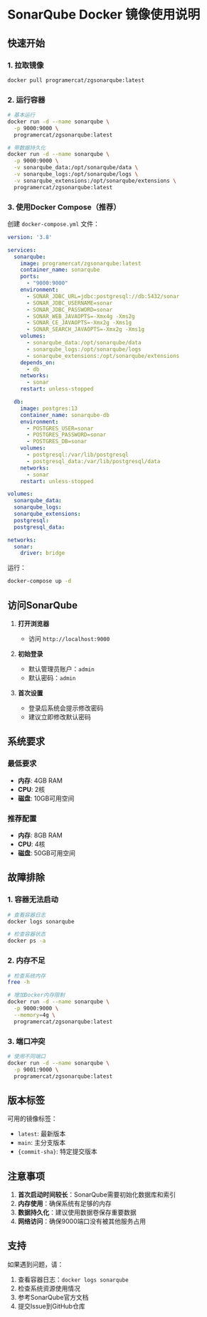 # SonarQube Docker 镜像使用说明

## 快速开始

### 1. 拉取镜像
```bash
docker pull programercat/zgsonarqube:latest
```

### 2. 运行容器
```bash
# 基本运行
docker run -d --name sonarqube \
  -p 9000:9000 \
  programercat/zgsonarqube:latest

# 带数据持久化
docker run -d --name sonarqube \
  -p 9000:9000 \
  -v sonarqube_data:/opt/sonarqube/data \
  -v sonarqube_logs:/opt/sonarqube/logs \
  -v sonarqube_extensions:/opt/sonarqube/extensions \
  programercat/zgsonarqube:latest
```

### 3. 使用Docker Compose（推荐）

创建 `docker-compose.yml` 文件：

```yaml
version: '3.8'

services:
  sonarqube:
    image: programercat/zgsonarqube:latest
    container_name: sonarqube
    ports:
      - "9000:9000"
    environment:
      - SONAR_JDBC_URL=jdbc:postgresql://db:5432/sonar
      - SONAR_JDBC_USERNAME=sonar
      - SONAR_JDBC_PASSWORD=sonar
      - SONAR_WEB_JAVAOPTS=-Xmx4g -Xms2g
      - SONAR_CE_JAVAOPTS=-Xmx2g -Xms1g
      - SONAR_SEARCH_JAVAOPTS=-Xmx2g -Xms1g
    volumes:
      - sonarqube_data:/opt/sonarqube/data
      - sonarqube_logs:/opt/sonarqube/logs
      - sonarqube_extensions:/opt/sonarqube/extensions
    depends_on:
      - db
    networks:
      - sonar
    restart: unless-stopped

  db:
    image: postgres:13
    container_name: sonarqube-db
    environment:
      - POSTGRES_USER=sonar
      - POSTGRES_PASSWORD=sonar
      - POSTGRES_DB=sonar
    volumes:
      - postgresql:/var/lib/postgresql
      - postgresql_data:/var/lib/postgresql/data
    networks:
      - sonar
    restart: unless-stopped

volumes:
  sonarqube_data:
  sonarqube_logs:
  sonarqube_extensions:
  postgresql:
  postgresql_data:

networks:
  sonar:
    driver: bridge
```

运行：
```bash
docker-compose up -d
```

## 访问SonarQube

1. **打开浏览器**
   - 访问 `http://localhost:9000`

2. **初始登录**
   - 默认管理员账户：`admin`
   - 默认密码：`admin`

3. **首次设置**
   - 登录后系统会提示修改密码
   - 建议立即修改默认密码

## 系统要求

### 最低要求
- **内存**: 4GB RAM
- **CPU**: 2核
- **磁盘**: 10GB可用空间

### 推荐配置
- **内存**: 8GB RAM
- **CPU**: 4核
- **磁盘**: 50GB可用空间

## 故障排除

### 1. 容器无法启动
```bash
# 查看容器日志
docker logs sonarqube

# 检查容器状态
docker ps -a
```

### 2. 内存不足
```bash
# 检查系统内存
free -h

# 增加Docker内存限制
docker run -d --name sonarqube \
  -p 9000:9000 \
  --memory=4g \
  programercat/zgsonarqube:latest
```

### 3. 端口冲突
```bash
# 使用不同端口
docker run -d --name sonarqube \
  -p 9001:9000 \
  programercat/zgsonarqube:latest
```

## 版本标签

可用的镜像标签：
- `latest`: 最新版本
- `main`: 主分支版本
- `{commit-sha}`: 特定提交版本

## 注意事项

1. **首次启动时间较长**：SonarQube需要初始化数据库和索引
2. **内存使用**：确保系统有足够的内存
3. **数据持久化**：建议使用数据卷保存重要数据
4. **网络访问**：确保9000端口没有被其他服务占用

## 支持

如果遇到问题，请：
1. 查看容器日志：`docker logs sonarqube`
2. 检查系统资源使用情况
3. 参考SonarQube官方文档
4. 提交Issue到GitHub仓库 